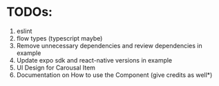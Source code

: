 # TODOs:

1. eslint
2. flow types (typescript maybe)
3. Remove unnecessary dependencies and review dependencies in example
4. Update expo sdk and react-native versions in example
5. UI Design for Carousal Item
6. Documentation on How to use the Component (give credits as well*)
